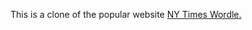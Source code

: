 This is a clone of the popular website [NY Times Wordle.](https://www.nytimes.com/games/wordle/index.html)
